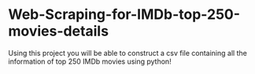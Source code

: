 # Web-Scraping-for-IMDb-top-250-movies-details
Using this project you will be able to construct a csv file containing all the information of top 250 IMDb movies using python!
